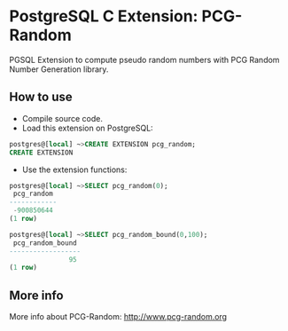 # PostgreSQL C Extension: PCG-Random
PGSQL Extension to compute pseudo random numbers with PCG Random Number Generation library.

## How to use
- Compile source code.
- Load this extension on PostgreSQL:

```sql
postgres@[local] ~>CREATE EXTENSION pcg_random;
CREATE EXTENSION
```
- Use the extension functions:

```sql
postgres@[local] ~>SELECT pcg_random(0);
 pcg_random
------------
 -900850644
(1 row)

postgres@[local] ~>SELECT pcg_random_bound(0,100);
 pcg_random_bound
------------------
               95
(1 row)
```

## More info
More info about PCG-Random: http://www.pcg-random.org
